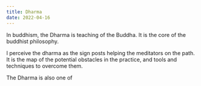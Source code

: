 ```yaml
---
title: Dharma
date: 2022-04-16
---
```


In buddhism, the Dharma is teaching of the Buddha. It is the core of the buddhist philosophy.

I perceive the dharma as the sign posts helping the meditators on the path.
It is the map of the potential obstacles in the practice, and tools and techniques to overcome them.

The Dharma is also one of
